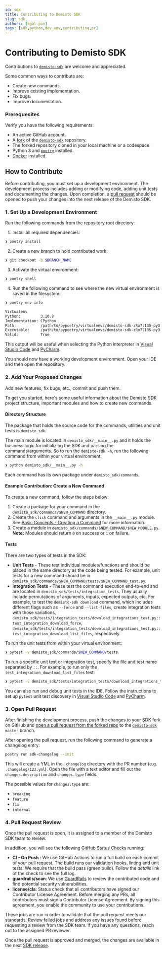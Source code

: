 ```yaml
---
id: sdk
title: Contributing to Demisto SDK
slug: sdk
authors: [kgal-pan]
tags: [sdk,python,dev_env,contributing,pr]
---
```


# Contributing to Demisto SDK

Contributions to [`demisto-sdk`](https://github.com/demisto/demisto-sdk) are welcome and appreciated. 

Some common ways to contribute are:

- Create new commands.
- Improve existing implementation.
- Fix bugs.
- Improve documentation. 

### Prerequesites

Verify you have the following requirements:

* An active GitHub account.
* A [fork](https://docs.github.com/en/get-started/quickstart/fork-a-repo) of the [`demisto-sdk`](https://github.com/demisto/demisto-sdk) repository. 
* The forked repository cloned in your local machine or a codespace.
* Python 3 and [`poetry`](https://python-poetry.org/docs/#installation) installed.
* [Docker](https://docs.docker.com/engine/install/) installed.

## How to Contribute

Before contributing, you must set up a development environment. The development process includes adding or modifying code, adding unit tests and documenting the changes. Upon completion, a [pull request](https://docs.github.com/en/pull-requests/collaborating-with-pull-requests/proposing-changes-to-your-work-with-pull-requests/about-pull-requests) should be opened to push your changes into the next release of the Demisto SDK. 

### 1. Set Up a Development Environment

Run the following commands from the repository root directory:

1. Install all required dependencies:

```bash
❯ poetry install
```

2. Create a new branch to hold contributed work:

```bash
❯ git checkout -b $BRANCH_NAME
```

3. Activate the virtual environment:

```bash
❯ poetry shell 
```

4. Run the following command to see where the new virtual environment is saved in the filesystem:

```bash
❯ poetry env info

Virtualenv
Python:         3.10.8
Implementation: CPython
Path:           /path/to/pypoetry/virtualenvs/demisto-sdk-zRo7lI35-py3.10
Executable:     /path/to/pypoetry/virtualenvs/demisto-sdk-zRo7lI35-py3.10/bin/python
Valid:          True
```

This output will be useful when selecting the Python interpreter in [Visual Studio Code](https://code.visualstudio.com/docs/python/environments) and [PyCharm](https://www.jetbrains.com/help/pycharm/configuring-python-interpreter.html#add-existing-interpreter).

You should now have a working development environment. Open your IDE and then open the repository.

### 2. Add Your Proposed Changes

Add new features, fix bugs, etc., commit and push them.

To get you started, here's some useful information about the Demisto SDK project structure, important modules and how to create new commands. 

#### Directory Structure

The package that holds the source code for the commands, utilities and unit tests is `demisto_sdk`.

The main module is located in `demisto_sdk/__main__.py` and it holds the business logic for initializing the SDK and parsing the commands/arguments. So to run the `demisto-sdk -h`, run the following command from within your virtual environment:

```bash
❯ python demisto_sdk/__main__.py -h
```

Each command has its own package under `demisto_sdk/commands`.

#### Example Contribution: Create a New Command

To create a new command, follow the steps below:

1. Create a package for your command in the `demisto_sdk/commands/$NEW_COMMAND` directory.
2. Create the `click` command and arguments in the `__main__.py` module. See [Basic Concepts - Creating a Command](https://click.palletsprojects.com/en/8.1.x/quickstart/#basic-concepts-creating-a-command) for more information.
3. Create a module in `demisto_sdk/commands/$NEW_COMMAND/$NEW_MODULE.py`.
   **Note:** Modules should return `0` on success or `1` on failure. 


#### Tests

There are two types of tests in the SDK:

* **Unit Tests** - These test individual modules/functions and should be placed in the same directory as the code being tested. For example, unit tests for a new command should be in `demisto_sdk/commands/$NEW_COMMAND/tests/$NEW_COMMAND_test.py`.
* **Integration Tests** - These test the command execution end-to-end and are located in `demisto_sdk/tests/integration_tests`. They usually include permutations of arguments, inputs, expected outputs, etc.  For example, to test the `demisto-sdk download` command, which includes different flags such as `--force` and `--list-files`, create integration tests with those variations, `demisto_sdk/tests/integration_tests/download_integrations_test.py::test_integration_download_force`, `demisto_sdk/tests/integration_tests/download_integrations_test.py::test_integration_download_list_files`, respectively.

To run the unit tests from within your virtual environment:

```bash
❯ pytest -v demisto_sdk/commands/$NEW_COMMAND/tests
```

To run a specific unit test or integration test, specify the file and test name separated by `::`. For example, to run only the `test_integration_download_list_files` test:
```bash
❯ pytest -v demisto_sdk/tests/integration_tests/download_integrations_test.py::test_integration_download_list_files
```

You can also run and debug unit tests in the IDE. Follow the instructions to set up `pytest` unit test discovery in [Visual Studio Code](https://code.visualstudio.com/docs/python/testing) and [PyCharm](https://www.jetbrains.com/help/pycharm/pytest.html#create-pytest-test).

### 3. Open Pull Request

After finishing the development process, push the changes to your SDK fork on GitHub and [open a pull request from the forked repo](https://help.github.com/articles/creating-a-pull-request-from-a-fork/) to the [`demisto-sdk`](https://github.com/demisto/demisto-sdk) `master` branch.

After opening the pull request, run the following command to generate a changelog entry:

```bash
poetry run sdk-changelog --init
```

This will create a YML in the `.changelog` directory with the PR number (e.g. `.changelog/123.yml`). Open the file with a text editor and fill out the `changes.description` and `changes.type` fields. 

The possible values for `changes.type` are:

* `breaking`
* `feature`
* `fix`
* `internal`

### 4. Pull Request Review

Once the pull request is open, it is assigned to a member of the Demisto SDK team to review. 

In addition, you will see the following [GitHub Status Checks](https://help.github.com/en/github/collaborating-with-issues-and-pull-requests/about-status-checks) running:

* **CI - On Push** : We use GitHub Actions to run a full build on each commit of your pull request. The build runs our validation hooks, linting and unit tests. We require that the build pass (green build). Follow the *details* link of the check to see the full log.
* **guardrails/scan**: We use [GuardRails](https://www.guardrails.io/) to review the contributed code and find potential security vulnerabilities.
* **license/cla**: Status check that all contributors have signed our Contributor License Agreement. Before merging any PRs, all contributors must sign a Contributor License Agreement. By signing this agreement, you enable the community to use your contributions.

These jobs are run in order to validate that the pull request meets our standards. Review failed jobs and address any issues found before requesting a review from the SDK team. If you have any questions, reach out to the assigned PR reviewer.

Once the pull request is approved and merged, the changes are available in the next [SDK release](https://github.com/demisto/demisto-sdk/releases/).
